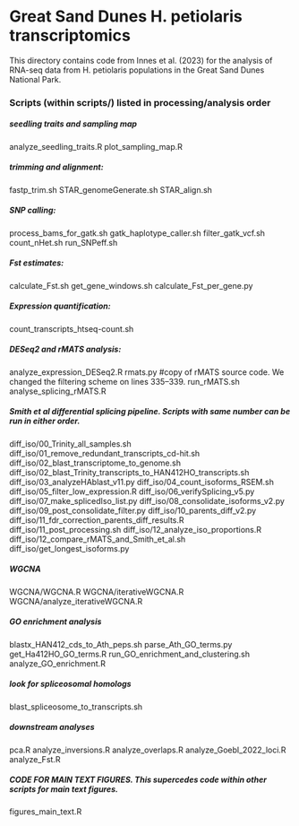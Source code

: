 Great Sand Dunes H. petiolaris transcriptomics
====================================

This directory contains code from Innes et al. (2023) for the analysis of RNA-seq data from H. petiolaris populations in the Great Sand Dunes National Park.

### Scripts (within scripts/) listed in processing/analysis order
##### seedling traits and sampling map
analyze_seedling_traits.R
plot_sampling_map.R

##### trimming and alignment:
fastp_trim.sh
STAR_genomeGenerate.sh
STAR_align.sh

##### SNP calling:
process_bams_for_gatk.sh
gatk_haplotype_caller.sh
filter_gatk_vcf.sh
count_nHet.sh
run_SNPeff.sh

##### Fst estimates:
calculate_Fst.sh
get_gene_windows.sh
calculate_Fst_per_gene.py

##### Expression quantification:
count_transcripts_htseq-count.sh

##### DESeq2 and rMATS analysis:
analyze_expression_DESeq2.R
rmats.py #copy of rMATS source code. We changed the filtering scheme on lines 335–339.
run_rMATS.sh
analyse_splicing_rMATS.R

##### Smith et al differential splicing pipeline. Scripts with same number can be run in either order.
diff_iso/00_Trinity_all_samples.sh
diff_iso/01_remove_redundant_transcripts_cd-hit.sh
diff_iso/02_blast_transcriptome_to_genome.sh
diff_iso/02_blast_Trinity_transcripts_to_HAN412HO_transcripts.sh
diff_iso/03_analyzeHAblast_v11.py
diff_iso/04_count_isoforms_RSEM.sh
diff_iso/05_filter_low_expression.R
diff_iso/06_verifySplicing_v5.py
diff_iso/07_make_splicedIso_list.py
diff_iso/08_consolidate_isoforms_v2.py
diff_iso/09_post_consolidate_filter.py
diff_iso/10_parents_diff_v2.py
diff_iso/11_fdr_correction_parents_diff_results.R
diff_iso/11_post_processing.sh
diff_iso/12_analyze_iso_proportions.R
diff_iso/12_compare_rMATS_and_Smith_et_al.sh
diff_iso/get_longest_isoforms.py

##### WGCNA
WGCNA/WGCNA.R
WGCNA/iterativeWGCNA.R
WGCNA/analyze_iterativeWGCNA.R

##### GO enrichment analysis
blastx_HAN412_cds_to_Ath_peps.sh
parse_Ath_GO_terms.py
get_Ha412HO_GO_terms.R
run_GO_enrichment_and_clustering.sh
analyze_GO_enrichment.R

##### look for spliceosomal homologs
blast_spliceosome_to_transcripts.sh

##### downstream analyses
pca.R
analyze_inversions.R
analyze_overlaps.R
analyze_Goebl_2022_loci.R
analyze_Fst.R

##### CODE FOR MAIN TEXT FIGURES. This supercedes code within other scripts for main text figures.
figures_main_text.R
